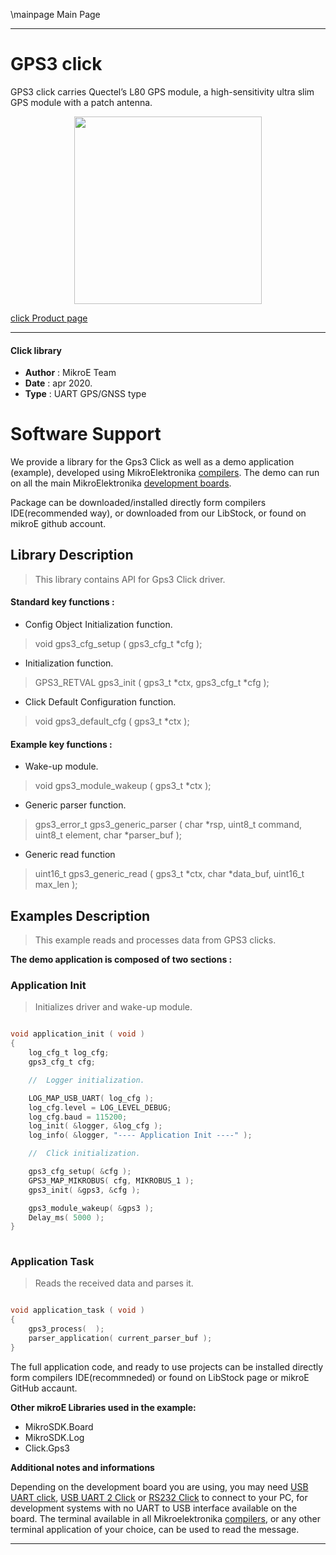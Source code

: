 \mainpage Main Page
 
---
# GPS3 click

GPS3 click carries Quectel’s L80 GPS module, a high-sensitivity ultra slim GPS module with a patch antenna.

<p align="center">
  <img src="https://download.mikroe.com/images/click_for_ide/gps3_click.png" height=300px>
</p>

[click Product page](<https://www.mikroe.com/gps-3-click>)

---


#### Click library 

- **Author**        : MikroE Team
- **Date**          : apr 2020.
- **Type**          : UART GPS/GNSS type


# Software Support

We provide a library for the Gps3 Click 
as well as a demo application (example), developed using MikroElektronika 
[compilers](https://shop.mikroe.com/compilers). 
The demo can run on all the main MikroElektronika [development boards](https://shop.mikroe.com/development-boards).

Package can be downloaded/installed directly form compilers IDE(recommended way), or downloaded from our LibStock, or found on mikroE github account. 

## Library Description

> This library contains API for Gps3 Click driver.

#### Standard key functions :

- Config Object Initialization function.
> void gps3_cfg_setup ( gps3_cfg_t *cfg ); 
 
- Initialization function.
> GPS3_RETVAL gps3_init ( gps3_t *ctx, gps3_cfg_t *cfg );

- Click Default Configuration function.
> void gps3_default_cfg ( gps3_t *ctx );


#### Example key functions :

- Wake-up module.
> void gps3_module_wakeup ( gps3_t *ctx );
 
- Generic parser function.
> gps3_error_t gps3_generic_parser ( char *rsp,  uint8_t command, uint8_t element, char *parser_buf );

- Generic read function
> uint16_t gps3_generic_read ( gps3_t *ctx, char *data_buf, uint16_t max_len );

## Examples Description

> This example reads and processes data from GPS3 clicks.

**The demo application is composed of two sections :**

### Application Init 

> Initializes driver and wake-up module.

```c

void application_init ( void )
{
    log_cfg_t log_cfg;
    gps3_cfg_t cfg;

    //  Logger initialization.

    LOG_MAP_USB_UART( log_cfg );
    log_cfg.level = LOG_LEVEL_DEBUG;
    log_cfg.baud = 115200;
    log_init( &logger, &log_cfg );
    log_info( &logger, "---- Application Init ----" );

    //  Click initialization.

    gps3_cfg_setup( &cfg );
    GPS3_MAP_MIKROBUS( cfg, MIKROBUS_1 );
    gps3_init( &gps3, &cfg );

    gps3_module_wakeup( &gps3 );
    Delay_ms( 5000 );
}
  
```

### Application Task

> Reads the received data and parses it.

```c

void application_task ( void )
{
    gps3_process(  );
    parser_application( current_parser_buf );
} 

```

The full application code, and ready to use projects can be  installed directly form compilers IDE(recommneded) or found on LibStock page or mikroE GitHub accaunt.

**Other mikroE Libraries used in the example:** 

- MikroSDK.Board
- MikroSDK.Log
- Click.Gps3

**Additional notes and informations**

Depending on the development board you are using, you may need 
[USB UART click](https://shop.mikroe.com/usb-uart-click), 
[USB UART 2 Click](https://shop.mikroe.com/usb-uart-2-click) or 
[RS232 Click](https://shop.mikroe.com/rs232-click) to connect to your PC, for 
development systems with no UART to USB interface available on the board. The 
terminal available in all Mikroelektronika 
[compilers](https://shop.mikroe.com/compilers), or any other terminal application 
of your choice, can be used to read the message.



---
